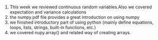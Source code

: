 1. This week we reviewed continuous random variables.Also we covered expectation and variance calculations
1. the numpy.pdf file provides a great introduction on using numpy 
1. we finished introductory part of using python (mainly define equations, loops, lists, strings, built-in functions, etc.)
1. we covered nupy.array() and related way of creating arrays.
